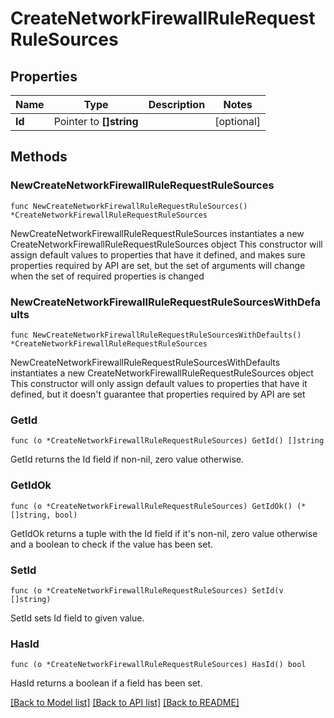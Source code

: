 # CreateNetworkFirewallRuleRequestRuleSources

## Properties

Name | Type | Description | Notes
------------ | ------------- | ------------- | -------------
**Id** | Pointer to **[]string** |  | [optional] 

## Methods

### NewCreateNetworkFirewallRuleRequestRuleSources

`func NewCreateNetworkFirewallRuleRequestRuleSources() *CreateNetworkFirewallRuleRequestRuleSources`

NewCreateNetworkFirewallRuleRequestRuleSources instantiates a new CreateNetworkFirewallRuleRequestRuleSources object
This constructor will assign default values to properties that have it defined,
and makes sure properties required by API are set, but the set of arguments
will change when the set of required properties is changed

### NewCreateNetworkFirewallRuleRequestRuleSourcesWithDefaults

`func NewCreateNetworkFirewallRuleRequestRuleSourcesWithDefaults() *CreateNetworkFirewallRuleRequestRuleSources`

NewCreateNetworkFirewallRuleRequestRuleSourcesWithDefaults instantiates a new CreateNetworkFirewallRuleRequestRuleSources object
This constructor will only assign default values to properties that have it defined,
but it doesn't guarantee that properties required by API are set

### GetId

`func (o *CreateNetworkFirewallRuleRequestRuleSources) GetId() []string`

GetId returns the Id field if non-nil, zero value otherwise.

### GetIdOk

`func (o *CreateNetworkFirewallRuleRequestRuleSources) GetIdOk() (*[]string, bool)`

GetIdOk returns a tuple with the Id field if it's non-nil, zero value otherwise
and a boolean to check if the value has been set.

### SetId

`func (o *CreateNetworkFirewallRuleRequestRuleSources) SetId(v []string)`

SetId sets Id field to given value.

### HasId

`func (o *CreateNetworkFirewallRuleRequestRuleSources) HasId() bool`

HasId returns a boolean if a field has been set.


[[Back to Model list]](../README.md#documentation-for-models) [[Back to API list]](../README.md#documentation-for-api-endpoints) [[Back to README]](../README.md)



